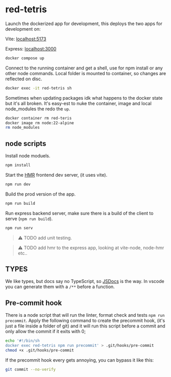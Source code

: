 # red-tetris

Launch the dockerized app for development, this deploys the two apps for development on:

Vite: [localhost:5173](http://localhost:5173)

Express: [localhost:3000](http://localhost:3000)

```bash
docker compose up
```

Connect to the running container and get a shell, use for npm install or any other node commands. Local folder is mounted to container, so changes are reflected on disc.

```bash
docker exec -it red-tetris sh
```

Sometimes when updating packages idk what happens to the docker state but it's all broken. It's easy-est to nuke the container, image and local node_modules the redo the `up`.

```bash
docker container rm red-teris
docker image rm node:22-alpine
rm node_modules
```

## node scripts

Install node moduels.
```bash
npm install
```

Start the [HMR](https://vite.dev/guide/features.html#hot-module-replacement) frontend dev server, (it uses vite).
```bash
npm run dev
```

Build the prod version of the app.
```bash
npm run build
```

Run express backend server, make sure there is a build of the client to serve (`npm run build`).
```bash
npm run serv
```

> :warning: TODO add unit testing. 

> :warning: TODO add hmr to the express app, looking at vite-node, node-hmr etc..

## TYPES

We like types, but docs say no TypeScript, so [JSDocs](https://www.typescriptlang.org/docs/handbook/jsdoc-supported-types.html#param-and-returns) is the way. In vscode you can generate them with a `/**` before a function.

## Pre-commit hook

There is a node script that will run the linter, format check and tests `npm run precommit`.  Apply the following command to create the precommit hook, (it's just a file inside a folder of git) and it will run this script before a commit and only allow the commit if it exits with 0;

```bash
echo '#!/bin/sh
docker exec red-tetris npm run precommit' > .git/hooks/pre-commit
chmod +x .git/hooks/pre-commit
```

If the precommit hook every gets annoying, you can bypass it like this:
```bash
git commit --no-verify
```
